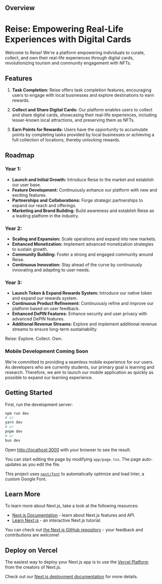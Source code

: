 
## Overview
# Reise: Empowering Real-Life Experiences with Digital Cards

Welcome to Reise! We're a platform empowering individuals to curate, collect, and own their real-life experiences through digital cards, revolutionizing tourism and community engagement with NFTs.

## Features

1. **Task Completion:** Reise offers task completion features, encouraging users to engage with local businesses and explore destinations to earn rewards.

2. **Collect and Share Digital Cards:** Our platform enables users to collect and share digital cards, showcasing their real-life experiences, including lesser-known local attractions, and preserving them as NFTs.

3. **Earn Points for Rewards:** Users have the opportunity to accumulate points by completing tasks provided by local businesses or achieving a full collection of locations, thereby unlocking rewards.

## Roadmap

### Year 1:
- **Launch and Initial Growth:** Introduce Reise to the market and establish our user base.
- **Feature Development:** Continuously enhance our platform with new and exciting features.
- **Partnerships and Collaborations:** Forge strategic partnerships to expand our reach and offerings.
- **Marketing and Brand Building:** Build awareness and establish Reise as a leading platform in the industry.

### Year 2:
- **Scaling and Expansion:** Scale operations and expand into new markets.
- **Enhanced Monetization:** Implement advanced monetization strategies to sustain growth.
- **Community Building:** Foster a strong and engaged community around Reise.
- **Continuous Innovation:** Stay ahead of the curve by continuously innovating and adapting to user needs.

### Year 3:
- **Launch Token & Expand Rewards System:** Introduce our native token and expand our rewards system.
- **Continuous Product Refinement:** Continuously refine and improve our platform based on user feedback.
- **Enhanced DePIN Features:** Enhance security and user privacy with advanced DePIN features.
- **Additional Revenue Streams:** Explore and implement additional revenue streams to ensure long-term sustainability.

Reise: Explore. Collect. Own.

### Mobile Development Coming Soon

We're committed to providing a seamless mobile experience for our users. As developers who are currently students, our primary goal is learning and research. Therefore, we aim to launch our mobile application as quickly as possible to expand our learning experience.
## Getting Started

First, run the development server:

```bash
npm run dev
# or
yarn dev
# or
pnpm dev
# or
bun dev
```

Open [http://localhost:3000](http://localhost:3000) with your browser to see the result.

You can start editing the page by modifying `app/page.tsx`. The page auto-updates as you edit the file.

This project uses [`next/font`](https://nextjs.org/docs/basic-features/font-optimization) to automatically optimize and load Inter, a custom Google Font.

## Learn More

To learn more about Next.js, take a look at the following resources:

- [Next.js Documentation](https://nextjs.org/docs) - learn about Next.js features and API.
- [Learn Next.js](https://nextjs.org/learn) - an interactive Next.js tutorial.

You can check out [the Next.js GitHub repository](https://github.com/vercel/next.js/) - your feedback and contributions are welcome!

## Deploy on Vercel

The easiest way to deploy your Next.js app is to use the [Vercel Platform](https://vercel.com/new?utm_medium=default-template&filter=next.js&utm_source=create-next-app&utm_campaign=create-next-app-readme) from the creators of Next.js.

Check out our [Next.js deployment documentation](https://nextjs.org/docs/deployment) for more details.
